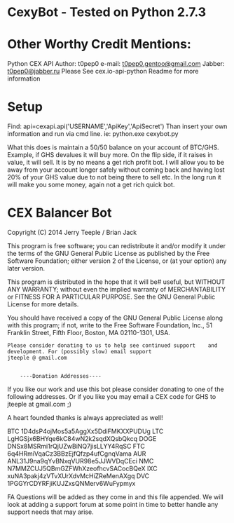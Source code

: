 CexyBot - Tested on Python 2.7.3
=======

Other Worthy Credit Mentions:
=============================
Python CEX API
Author:	t0pep0
e-mail:	t0pep0.gentoo@gmail.com
Jabber:	t0pep0@jabber.ru
Please See cex.io-api-python Readme for more information

Setup
=====

Find: api=cexapi.api('USERNAME','ApiKey','ApiSecret')
Than insert your own information and run via cmd line.
ie: python.exe cexybot.py

What this does is maintain a 50/50 balance on your account of BTC/GHS. Example, if GHS devalues it will buy more. On the flip side, if it raises in value, it will sell. It is by no means a get rich profit bot. I will allow you to be away from your account longer safely without coming back and having lost 20% of your GHS value due to not being there to sell etc. In the long run it will make you some money, again not a get rich quick bot.

CEX Balancer Bot
================

Copyright (C) 2014 Jerry Teeple / Brian Jack

This program is free software; you can redistribute it and/or
modify it under the terms of the GNU General Public License
as published by the Free Software Foundation; either version 2
of the License, or (at your option) any later version.

This program is distributed in the hope that it will be# useful,
but WITHOUT ANY WARRANTY; without even the implied warranty of
MERCHANTABILITY or FITNESS FOR A PARTICULAR PURPOSE.  See the
GNU General Public License for more details.

You should have received a copy of the GNU General Public License
along with this program; if not, write to the Free Software
Foundation, Inc., 51 Franklin Street, Fifth Floor, Boston, MA  02110-1301, USA.


	Please consider donating to us to help see continued support 	and development. For (possibly slow) email support 
	jteeple @ gmail.com


		----Donation Addresses----	

If you like our work and use this bot please consider donating to one of the following addresses. Or if you like you may email a CEX code for GHS to jteeple at gmail.com ;) 

A heart founded thanks is always appreciated as well!

  BTC  1D4dsP4ojMos5a5AggXx5DdiFMKXXPUDUg
  LTC  LgHGSjx6BHYqe6kC84wN2k2sqdXQsbQkcq
  DOGE DNSx8MSRmi1rQjUZwBiNQ7jisLLYY4RqSC
  FTC  6q4HRmiVqaCz3BBzEjfQfzp4ufCgnqVama
  AUR  ANL31J9na9qYvBNxqVUR98e5JJWVDqCEci
  NMC  N7MMZCUJ5QBmGZFWhXzeofhcvSACocBQeX
  IXC  xuNA3pakj4zVTvXUrXdvMcHiZReMenAXgq
  DVC  1PGGYrCDYRFjiKUJZxsQNMerv6WuFypmyx

FA Questions will be added as they come in and this file appended. We will look at adding a support forum at some point in time to better handle any support needs that may arise.

